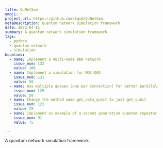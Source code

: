 ```yaml
---
title: QuNetSim
emoji: 🎶
project_url: https://github.com/tqsd/QuNetSim
metaDescription: Quantum network simulation framework
date: 2022-04-11
summary: A quantum network simulation framework
tags:
  - python
  - quantum-network
  - simulation
bounties:
  - name: Implement a multi-node QKD network
    issue_num: 132
    value: 100
  - name: Implement a simulation for MDI-QKD
    issue_num: 131
    value: 50
  - name: Use multiple queues (one per connection) for better parallelization 
    issue_num: 125
    value: 50
  - name: Change the method name get_data_qubit to just get_qubit
    issue_num: 121
    value: 25
  - name: Implement an example of a second generation quantum repeater
    issue_num: 91
    value: 75

---
```

A quantum network simulation framework.
